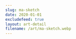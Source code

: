 ```yaml
---
slug: ma-sketch
date: 2020-01-01
excludefeed: true
layout: art-detail
filename: /art/ma-sketch.webp
---
```

